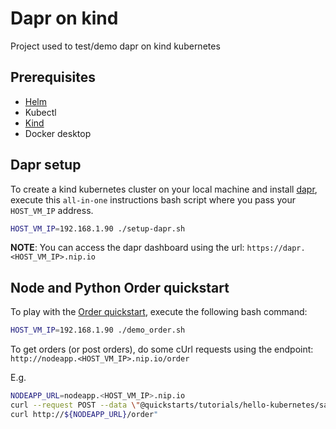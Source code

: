 # Dapr on kind

Project used to test/demo dapr on kind kubernetes

## Prerequisites

- [Helm](https://helm.sh/docs/intro/install/)
- Kubectl
- [Kind](https://kind.sigs.k8s.io/docs/user/quick-start/#installation)
- Docker desktop

## Dapr setup

To create a kind kubernetes cluster on your local machine and install [dapr](https://dapr.io/), execute this `all-in-one` instructions bash script where you pass your `HOST_VM_IP` address.

```bash
HOST_VM_IP=192.168.1.90 ./setup-dapr.sh
```

**NOTE**: You can access the dapr dashboard using the url: `https://dapr.<HOST_VM_IP>.nip.io`

## Node and Python Order quickstart

To play with the [Order quickstart](https://github.com/dapr/quickstarts/tree/master/tutorials/hello-kubernetes), execute the following bash command:
```bash
HOST_VM_IP=192.168.1.90 ./demo_order.sh
```

To get orders (or post orders), do some cUrl requests using the endpoint: `http://nodeapp.<HOST_VM_IP>.nip.io/order`

E.g.
```bash
NODEAPP_URL=nodeapp.<HOST_VM_IP>.nip.io
curl --request POST --data \"@quickstarts/tutorials/hello-kubernetes/sample.json\" --header Content-Type:application/json http://${NODEAPP_URL}/neworder
curl http://${NODEAPP_URL}/order"
```
